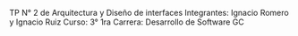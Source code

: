 TP N° 2 de Arquitectura y Diseño de interfaces
Integrantes: Ignacio Romero y Ignacio Ruiz 
Curso: 3° 1ra 
Carrera: Desarrollo de Software GC
